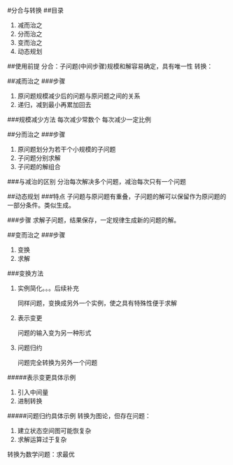 #分合与转换
##目录
1. 减而治之
2. 分而治之
3. 变而治之
4. 动态规划


##使用前提
分合：子问题(中间步骤)规模和解容易确定，具有唯一性
转换：

##减而治之
###步骤
1. 原问题规模减少后的问题与原问题之间的关系
2. 递归，减到最小再累加回去

###规模减少方法
每次减少常数个
每次减少一定比例


##分而治之
###步骤
1. 原问题划分为若干个小规模的子问题
2. 子问题分别求解
3. 子问题的解组合

###与减治的区别
分治每次解决多个问题，减治每次只有一个问题

##动态规划
###特点
子问题与原问题有重叠，子问题的解可以保留作为原问题的一部分条件。类似生成。

###步骤
求解子问题，结果保存，一定规律生成新的问题的解。

##变而治之
###步骤
1. 变换
2. 求解

###变换方法
1. 实例简化。。。后续补充

	同样问题，变换成另外一个实例，使之具有特殊性便于求解
2. 表示变更

	问题的输入变为另一种形式
3. 问题归约

	问题完全转换为另外一个问题

#####表示变更具体示例
1. 引入中间量
2. 进制转换

#####问题归约具体示例
转换为图论，但存在问题：
1. 建立状态空间图可能恢复杂
2. 求解运算过于复杂

转换为数学问题：求最优








































